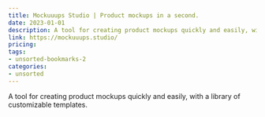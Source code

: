 ```yaml
---
title: Mockuuups Studio | Product mockups in a second.
date: 2023-01-01
description: A tool for creating product mockups quickly and easily, with a library of customizable templates.
link: https://mockuuups.studio/
pricing: 
tags: 
- unsorted-bookmarks-2 
categories: 
- unsorted 
---
```


A tool for creating product mockups quickly and easily, with a library of customizable templates.